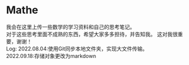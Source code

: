 # Mathe
我会在这里上传一些数学的学习资料和自己的思考笔记。  
对于这些思考里面不成熟的东西，希望大家多多担待，并告知我。
这对我很重要，谢谢！  
Log:
2022.08.04:使用Git同步本地文件夹，实现大文件传输。  
2022.09.18:存储对象更改为markdown